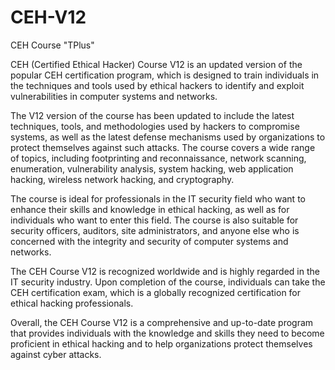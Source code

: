 # CEH-V12
CEH Course "TPlus"

CEH (Certified Ethical Hacker) Course V12 is an updated version of the popular CEH certification program, which is designed to train individuals in the techniques and tools used by ethical hackers to identify and exploit vulnerabilities in computer systems and networks.

The V12 version of the course has been updated to include the latest techniques, tools, and methodologies used by hackers to compromise systems, as well as the latest defense mechanisms used by organizations to protect themselves against such attacks. The course covers a wide range of topics, including footprinting and reconnaissance, network scanning, enumeration, vulnerability analysis, system hacking, web application hacking, wireless network hacking, and cryptography.

The course is ideal for professionals in the IT security field who want to enhance their skills and knowledge in ethical hacking, as well as for individuals who want to enter this field. The course is also suitable for security officers, auditors, site administrators, and anyone else who is concerned with the integrity and security of computer systems and networks.

The CEH Course V12 is recognized worldwide and is highly regarded in the IT security industry. Upon completion of the course, individuals can take the CEH certification exam, which is a globally recognized certification for ethical hacking professionals.

Overall, the CEH Course V12 is a comprehensive and up-to-date program that provides individuals with the knowledge and skills they need to become proficient in ethical hacking and to help organizations protect themselves against cyber attacks.
